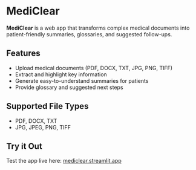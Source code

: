 # MediClear

**MediClear** is a web app that transforms complex medical documents into patient-friendly summaries, glossaries, and suggested follow-ups.

## Features

- Upload medical documents (PDF, DOCX, TXT, JPG, PNG, TIFF)
- Extract and highlight key information
- Generate easy-to-understand summaries for patients
- Provide glossary and suggested next steps

## Supported File Types

- PDF, DOCX, TXT  
- JPG, JPEG, PNG, TIFF

## Try it Out

Test the app live here: [mediclear.streamlit.app](https://mediclear.streamlit.app)
